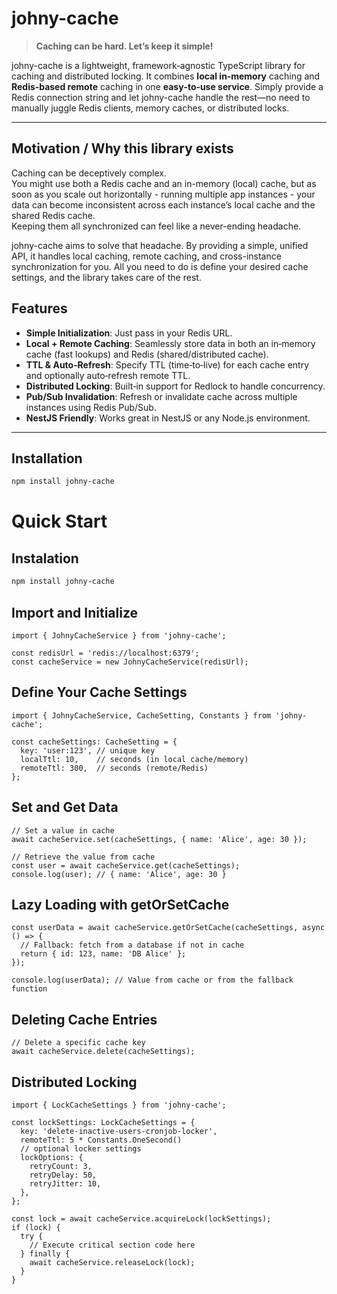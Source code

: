 # johny-cache

> **Caching can be hard. Let’s keep it simple!**

johny-cache is a lightweight, framework‐agnostic TypeScript library for caching and distributed locking. It combines **local in‐memory** caching and **Redis‐based remote** caching in one **easy‐to‐use service**. Simply provide a Redis connection string and let johny-cache handle the rest—no need to manually juggle Redis clients, memory caches, or distributed locks.

---

## Motivation / Why this library exists

Caching can be deceptively complex. <br/>
You might use both a Redis cache and an in-memory (local) cache, but as soon as you scale out horizontally - running multiple app instances - your data can become inconsistent across each instance’s local cache and the shared Redis cache. <br/> Keeping them all synchronized can feel like a never-ending headache.

johny-cache aims to solve that headache. By providing a simple, unified API, it handles local caching, remote caching, and cross-instance synchronization for you. All you need to do is define your desired cache settings, and the library takes care of the rest.

## Features

- **Simple Initialization**: Just pass in your Redis URL.
- **Local + Remote Caching**: Seamlessly store data in both an in‐memory cache (fast lookups) and Redis (shared/distributed cache).
- **TTL & Auto‐Refresh**: Specify TTL (time‐to‐live) for each cache entry and optionally auto‐refresh remote TTL.
- **Distributed Locking**: Built‐in support for Redlock to handle concurrency.
- **Pub/Sub Invalidation**: Refresh or invalidate cache across multiple instances using Redis Pub/Sub.
- **NestJS Friendly**: Works great in NestJS or any Node.js environment.

---

## Installation

```bash
npm install johny-cache
```

# Quick Start

## Instalation

```bash
npm install johny-cache
```

## Import and Initialize

```TS
import { JohnyCacheService } from 'johny-cache';

const redisUrl = 'redis://localhost:6379';
const cacheService = new JohnyCacheService(redisUrl);
```

## Define Your Cache Settings

```TS
import { JohnyCacheService, CacheSetting, Constants } from 'johny-cache';

const cacheSettings: CacheSetting = {
  key: 'user:123', // unique key
  localTtl: 10,    // seconds (in local cache/memory)
  remoteTtl: 300,  // seconds (remote/Redis)
};
```

## Set and Get Data

```TS
// Set a value in cache
await cacheService.set(cacheSettings, { name: 'Alice', age: 30 });

// Retrieve the value from cache
const user = await cacheService.get(cacheSettings);
console.log(user); // { name: 'Alice', age: 30 }
```

## Lazy Loading with getOrSetCache

```TS
const userData = await cacheService.getOrSetCache(cacheSettings, async () => {
  // Fallback: fetch from a database if not in cache
  return { id: 123, name: 'DB Alice' };
});

console.log(userData); // Value from cache or from the fallback function
```

## Deleting Cache Entries

```TS
// Delete a specific cache key
await cacheService.delete(cacheSettings);
```

## Distributed Locking

```TS
import { LockCacheSettings } from 'johny-cache';

const lockSettings: LockCacheSettings = {
  key: 'delete-inactive-users-cronjob-locker',
  remoteTtl: 5 * Constants.OneSecond()
  // optional locker settings
  lockOptions: {
    retryCount: 3,
    retryDelay: 50,
    retryJitter: 10,
  },
};

const lock = await cacheService.acquireLock(lockSettings);
if (lock) {
  try {
    // Execute critical section code here
  } finally {
    await cacheService.releaseLock(lock);
  }
}
```
